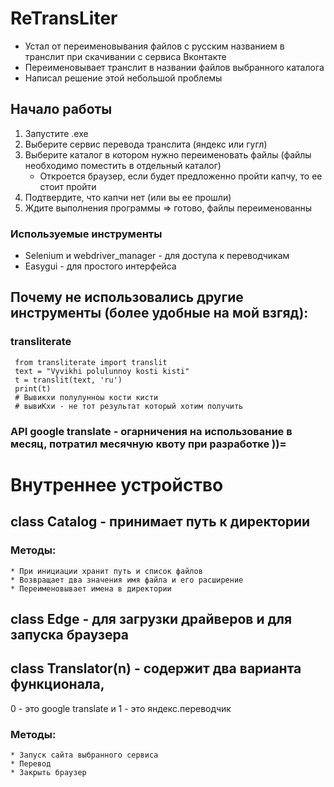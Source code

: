 # ReTransLiter
* Устал от переименовывания файлов с русским названием в транслит при скачивании с сервиса Вконтакте  
* Переименовывает транслит в названии файлов выбранного каталога 
* Написал решение этой небольшой проблемы

## Начало работы

1. Запустите .exe
2. Выберите сервис перевода транслита (яндекс или гугл)
3. Выберите каталог в котором нужно переименовать файлы (файлы необходимо поместить в отдельный каталог)
   + Откроется браузер, если будет предложенно пройти капчу, то ее стоит пройти
4. Подтвердите, что капчи нет (или вы ее прошли)
5. Ждите выполнения программы => готово, файлы переименованны

### Используемые инструменты
 + Selenium и webdriver_manager - для доступа к переводчикам
 + Easygui - для простого интерфейса
 
 ## Почему не использовались другие инструменты (более удобные на мой взгяд):
 ### transliterate
     from transliterate import translit
     text = "Vyvikhi polulunnoy kosti kisti"
     t = translit(text, 'ru')
     print(t)
     # Вывикхи полулунноы кости кисти
     # вывиКхи - не тот результат который хотим получить

### API google translate - огарничения на использование в месяц, потратил месячную квоту при разработке ))=

# Внутреннее устройство

## class Catalog - принимает путь к директории
### Методы:
    * При инициации хранит путь и список файлов
    * Возвращает два значения имя файла и его расширение
    * Переименовывает имена в директории
 
 ## class Edge - для загрузки драйверов и для запуска браузера
 
 ## class Translator(n) - содержит два варианта функционала,  
 0 - это google translate и 1 - это яндекс.переводчик
 ### Методы:
    * Запуск сайта выбранного сервиса
    * Перевод
    * Закрыть браузер

 
 
